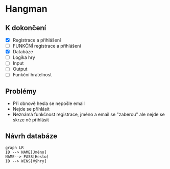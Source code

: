 # Hangman



## K dokončení
- [X] Registrace a přihlášení 
- [ ] FUNKČNÍ registrace a přihlášení
- [X] Databáze
- [ ] Logika hry
- [ ] Input
- [ ] Output
- [ ] Funkční hratelnost

## Problémy
- Při obnově hesla se nepošle email
- Nejde se přihlásit
- Neznámá funkčnost registrace, jméno a email se "zaberou" ale nejde se 
skrze ně přihlásit

## Návrh databáze
```mermaid
graph LR
ID --> NAME[Jméno] 
NAME--> PASS[Heslo]
ID --> WINS[Výhry]
```
